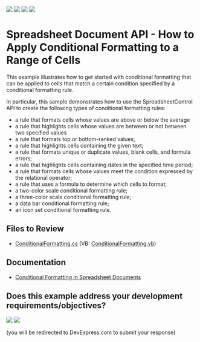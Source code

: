 <!-- default badges list -->
![](https://img.shields.io/endpoint?url=https://codecentral.devexpress.com/api/v1/VersionRange/128613416/19.2.2%2B)
[![](https://img.shields.io/badge/Open_in_DevExpress_Support_Center-FF7200?style=flat-square&logo=DevExpress&logoColor=white)](https://supportcenter.devexpress.com/ticket/details/E4929)
[![](https://img.shields.io/badge/📖_How_to_use_DevExpress_Examples-e9f6fc?style=flat-square)](https://docs.devexpress.com/GeneralInformation/403183)
[![](https://img.shields.io/badge/💬_Leave_Feedback-feecdd?style=flat-square)](#does-this-example-address-your-development-requirementsobjectives)
<!-- default badges end -->

# Spreadsheet Document API - How to Apply Conditional Formatting to a Range of Cells

This example illustrates how to get started with conditional formatting that can be applied to cells that match a certain condition specified by a conditional formatting rule.

In particular, this sample demonstrates how to use the SpreadsheetControl API to create the following types of conditional formatting rules:

* a rule that formats cells whose values are above or below the average
* a rule that highlights cells whose values are between or not between two specified values
* a rule that formats top or bottom-ranked values;
* a rule that highlights cells containing the given text;
* a rule that formats unique or duplicate values, blank cells, and formula errors;
* a rule that highlights cells containing dates in the specified time period;
* a rule that formats cells whose values meet the condition expressed by the relational operator;
* a rule that uses a formula to determine which cells to format;
* a two-color scale conditional formatting rule;
* a three-color scale conditional formatting rule;
* a data bar conditional formatting rule;
* an icon set conditional formatting rule.

## Files to Review

* [ConditionalFormatting.cs](./CS/SpreadsheetControl/SpreadsheetActions/ConditionalFormatting.cs) (VB: [ConditionalFormatting.vb](./VB/SpreadsheetControl/SpreadsheetActions/ConditionalFormatting.vb))

## Documentation

* [Conditional Formatting in Spreadsheet Documents](https://docs.devexpress.com/WindowsForms/16190/controls-and-libraries/spreadsheet/data-presentation/conditional-formatting)
<!-- feedback -->
## Does this example address your development requirements/objectives?

[<img src="https://www.devexpress.com/support/examples/i/yes-button.svg"/>](https://www.devexpress.com/support/examples/survey.xml?utm_source=github&utm_campaign=winforms-spreadsheet-apply-conditional-formatting-to-a-range-of-cells&~~~was_helpful=yes) [<img src="https://www.devexpress.com/support/examples/i/no-button.svg"/>](https://www.devexpress.com/support/examples/survey.xml?utm_source=github&utm_campaign=winforms-spreadsheet-apply-conditional-formatting-to-a-range-of-cells&~~~was_helpful=no)

(you will be redirected to DevExpress.com to submit your response)
<!-- feedback end -->
